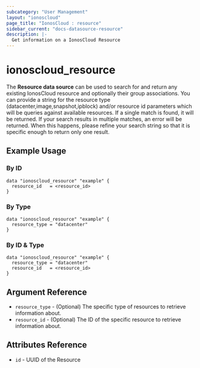 ```yaml
---
subcategory: "User Management"
layout: "ionoscloud"
page_title: "IonosCloud : resource"
sidebar_current: "docs-datasource-resource"
description: |-
  Get information on a IonosCloud Resource
---
```


# ionoscloud\_resource

The **Resource data source** can be used to search for and return any existing IonosCloud resource and optionally their group associations.
You can provide a string for the resource type (datacenter,image,snapshot,ipblock) and/or resource id parameters which will be queries against available resources.
If a single match is found, it will be returned. If your search results in multiple matches, an error will be returned.
When this happens, please refine your search string so that it is specific enough to return only one result.

## Example Usage

### By ID 
```hcl
data "ionoscloud_resource" "example" {
  resource_id   = <resource_id>
}
```

### By Type
```hcl
data "ionoscloud_resource" "example" {
  resource_type = "datacenter"
}
```

### By ID & Type
```hcl
data "ionoscloud_resource" "example" {
  resource_type = "datacenter"
  resource_id   = <resource_id>
}
```

## Argument Reference

 * `resource_type` - (Optional) The specific type of resources to retrieve information about.
 * `resource_id` - (Optional) The ID of the specific resource to retrieve information about.

## Attributes Reference

 * `id` - UUID of the Resource
